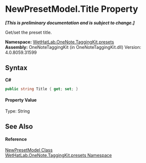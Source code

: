# NewPresetModel.Title Property 
 _**\[This is preliminary documentation and is subject to change.\]**_

Get/set the preset title.

**Namespace:**&nbsp;<a href="ea4587cb-d2a8-edd6-403b-ce9e36b93c30">WetHatLab.OneNote.TaggingKit.presets</a><br />**Assembly:**&nbsp;OneNoteTaggingKit (in OneNoteTaggingKit.dll) Version: 4.0.8059.31599

## Syntax

**C#**<br />
``` C#
public string Title { get; set; }
```


#### Property Value
Type: String

## See Also


#### Reference
<a href="6001b11b-594d-33da-5696-d6be20abe2cb">NewPresetModel Class</a><br /><a href="ea4587cb-d2a8-edd6-403b-ce9e36b93c30">WetHatLab.OneNote.TaggingKit.presets Namespace</a><br />